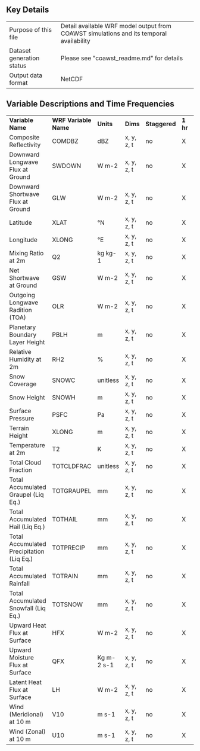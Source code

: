 ## Key Details

| | | 
|:-----|:-----|
| Purpose of this file | Detail available WRF model output from COAWST simulations and its temporal availability |
| Dataset generation status | Please see "coawst_readme.md" for details |
| Output data format | NetCDF |

## Variable Descriptions and Time Frequencies

| | | | | | | | | |
|:-----|:-----|:-----|:-----|:-----|:-----|:-----|:-----|:-----|
| **Variable Name** | **WRF Variable Name** | **Units** | **Dims** | **Staggered** | **1 hr** | **6 hr** | **Daily** | **Monthly** 
| Composite Reflectivity | COMDBZ | dBZ | x, y, z, t | no | X | X |  |  |
| Downward Longwave Flux at Ground | SWDOWN | W m-2 | x, y, z, t | no | X | X | X | X |
| Downward Shortwave Flux at Ground | GLW | W m-2 | x, y, z, t | no | X | X | X | X |
| Latitude | XLAT | °N | x, y, z, t | no | X | X | X | X | 
| Longitude | XLONG | °E | x, y, z, t | no | X | X | X | X | 
| Mixing Ratio at 2m | Q2 | kg kg-1 | x, y, z, t | no | X | X | X | X |
| Net Shortwave at Ground | GSW | W m-2 | x, y, z, t | no | X | X | X | X |
| Outgoing Longwave Radition (TOA) | OLR | W m-2 | x, y, z, t | no | X | X | X | X |
| Planetary Boundary Layer Height | PBLH | m | x, y, z, t | no | X | X | X | X |
| Relative Humidity at 2m | RH2 | % | x, y, z, t | no | X | X | X | X | 
| Snow Coverage | SNOWC | unitless | x, y, z, t | no | X | X | X | X | 
| Snow Height | SNOWH | m | x, y, z, t | no | X | X | X | X |
| Surface Pressure | PSFC | Pa | x, y, z, t | no | X | X | X | X |
| Terrain Height | XLONG | m | x, y, z, t | no | X | X | X | X | 
| Temperature at 2m | T2 | K | x, y, z, t | no | X | X | X | X |
| Total Cloud Fraction | TOTCLDFRAC | unitless | x, y, z, t | no | X | X | X | X |
| Total Accumulated Graupel (Liq Eq.) | TOTGRAUPEL | mm | x, y, z, t | no | X | X |  |  |
| Total Accumulated Hail (Liq Eq.) | TOTHAIL | mm | x, y, z, t | no | X | X |  |  |
| Total Accumulated Precipitation (Liq Eq.) | TOTPRECIP | mm | x, y, z, t | no | X | X |  |  |
| Total Accumulated Rainfall | TOTRAIN | mm | x, y, z, t | no | X | X |  |  |
| Total Accumulated Snowfall (Liq Eq.) | TOTSNOW | mm | x, y, z, t | no | X | X |  |  |
| Upward Heat Flux at Surface | HFX | W m-2 | x, y, z, t | no | X | X | X | X |
| Upward Moisture Flux at Surface | QFX | Kg m-2 s-1 | x, y, z, t | no | X | X | X | X |
| Latent Heat Flux at Surface | LH | W m-2 | x, y, z, t | no | X | X | X | X |
| Wind (Meridional) at 10 m | V10 | m s-1 | x, y, z, t | no | X | X | X | X |
| Wind (Zonal) at 10 m | U10 | m s-1 | x, y, z, t | no | X | X | X | X |

